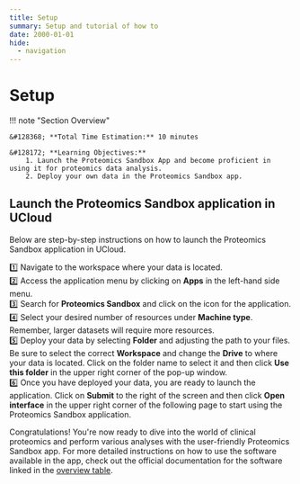 ```yaml
---
title: Setup
summary: Setup and tutorial of how to 
date: 2000-01-01
hide:
  - navigation
---
```


<!--
# Put above to hide navigation (left), toc (right) or footer (bottom)

hide:
  - navigation 
  - toc
  - footer 

# You should hide the navigation if there are no subsections
# You should hide the Table of Contents if there are no important titles
-->

# Setup

!!! note "Section Overview"

    &#128368; **Total Time Estimation:** 10 minutes

    &#128172; **Learning Objectives:**    
        1. Launch the Proteomics Sandbox App and become proficient in using it for proteomics data analysis.  
        2. Deploy your own data in the Proteomics Sandbox app.   

## Launch the Proteomics Sandbox application in UCloud  

Below are step-by-step instructions on how to launch the Proteomics Sandbox application in UCloud.  

:one: Navigate to the workspace where your data is located.  
:two: Access the application menu by clicking on **Apps** in the left-hand side menu.  
:three: Search for **Proteomics Sandbox** and click on the icon for the application.  
:four: Select your desired number of resources under **Machine type**. Remember, larger datasets will require more resources.  
:five: Deploy your data by selecting **Folder** and adjusting the path to your files. Be sure to select the correct **Workspace** and change the **Drive** to where your data is located. Click on the folder name to select it and then click **Use this folder** in the upper right corner of the pop-up window.  
:six: Once you have deployed your data, you are ready to launch the application. Click on **Submit** to the right of the screen and then click **Open interface** in the upper right corner of the following page to start using the Proteomics Sandbox application.  


Congratulations! You're now ready to dive into the world of clinical proteomics and perform various analyses with the user-friendly Proteomics Sandbox app. For more detailed instructions on how to use the software available in the app, check out the official documentation for the software linked in the [overview table](/proteomics-course/gettingstarted.html#software). 

